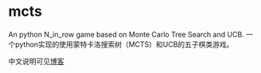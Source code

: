 # mcts
An python N_in_row game based on Monte Carlo Tree Search and UCB.
一个python实现的使用蒙特卡洛搜索树（MCTS）和UCB的五子棋类游戏。

中文说明可见[博客](http://www.cnblogs.com/xmwd/p/python_game_based_on_MCTS_and_UCB.html)
